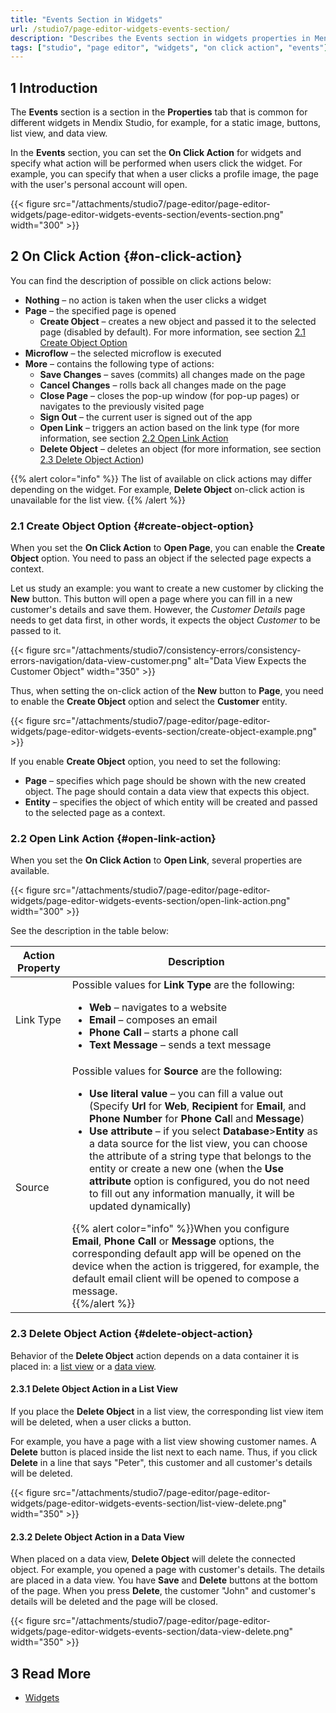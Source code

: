 ```yaml
---
title: "Events Section in Widgets"
url: /studio7/page-editor-widgets-events-section/
description: "Describes the Events section in widgets properties in Mendix Studio."
tags: ["studio", "page editor", "widgets", "on click action", "events"]
---
```


## 1 Introduction 

The **Events** section is a section in the **Properties** tab that is common for different widgets in Mendix Studio, for example, for a static image, buttons, list view, and data view. 

In the **Events** section, you can set the **On Click Action** for widgets and specify what action will be performed when users click the widget. For example, you can specify that when a user clicks a profile image, the page with the user's personal account will open. 

{{< figure src="/attachments/studio7/page-editor/page-editor-widgets/page-editor-widgets-events-section/events-section.png"   width="300"  >}}

## 2 On Click Action {#on-click-action}  

You can find the description of possible on click actions below:

* **Nothing** – no action is taken when the user clicks a widget
* **Page** –  the specified page is opened
    * **Create Object** – creates a new object and passed it to the selected page (disabled by default). For more information, see section [2.1 Create Object Option](#create-object-option)
* **Microflow** – the selected microflow is executed 
* **More** – contains the following type of actions:
    * **Save Changes** – saves (commits) all changes made on the page
    * **Cancel Changes** – rolls back all changes made on the page 
    * **Close Page** – closes the pop-up window (for pop-up pages) or navigates to the previously visited page
    * **Sign Out** – the current user is signed out of the app 
    * **Open Link** – triggers an action based on the link type (for more information, see section [2.2 Open Link Action](#open-link-action)
    * **Delete Object** – deletes an object (for more information, see section [2.3 Delete Object Action](#delete-object-action))

{{% alert color="info" %}}
The list of available on click actions may differ depending on the widget. For example, **Delete Object** on-click action is unavailable for the list view. 
{{% /alert %}}

### 2.1 Create Object Option {#create-object-option}

When you set the **On Click Action** to **Open Page**, you can enable the **Create Object** option. You need to pass an object if the selected page expects a context. 

Let us study an example: you want to create a new customer by clicking the **New** button. This button will open a page where you can fill in a new customer's details and save them. However, the *Customer Details* page needs to get data first, in other words, it expects the object *Customer* to be passed to it. 

{{< figure src="/attachments/studio7/consistency-errors/consistency-errors-navigation/data-view-customer.png" alt="Data View Expects the Customer Object"   width="350"  >}}

Thus, when setting the on-click action of the **New** button to **Page**, you need to enable the **Create Object** option and select the **Customer** entity.

{{< figure src="/attachments/studio7/page-editor/page-editor-widgets/page-editor-widgets-events-section/create-object-example.png" >}}

If you enable **Create Object** option, you need to set the following:

* **Page** – specifies which page should be shown with the new created object. The page should contain a data view that expects this object.
* **Entity** – specifies the object of which entity will be created and passed to the selected page as a context.    

### 2.2 Open Link Action {#open-link-action}

When you set the **On Click Action** to **Open Link**, several properties are available. 

{{< figure src="/attachments/studio7/page-editor/page-editor-widgets/page-editor-widgets-events-section/open-link-action.png"   width="300"  >}}

See the description in the table below:

| Action Property | Description                                                  |
| --------------- | ------------------------------------------------------------ |
| Link Type       | Possible values for **Link Type** are the following: <ul><li>**Web** – navigates to a website</li><li>**Email** – composes an email</li><li>**Phone Call** – starts a phone call</li><li>**Text Message** – sends a text message</li></ul> |
| Source          | Possible values for **Source** are the following: <ul><li>**Use literal value** – you can fill a value out (Specify **Url** for **Web**, **Recipient** for **Email**, and **Phone Number** for **Phone Cal**l and **Message**) </li><li>**Use attribute** – if you select **Database**>**Entity** as a data source for the list view,  you can choose the attribute of a string type that belongs to the entity or create a new one (when the **Use attribute** option is configured, you do not need to fill out any information manually, it will be updated dynamically)</li></ul>{{% alert color="info" %}}When you configure **Email**, **Phone Call** or **Message** options, the corresponding default app will be opened on the device when the action is triggered, for example, the default email client will be opened to compose a message.<br />{{%/alert %}} |

### 2.3 Delete Object Action {#delete-object-action}

Behavior of the **Delete Object** action depends on a data container it is placed in: a [list view](/studio7/page-editor-data-view-list-view/#list-view-properties) or a [data view](/studio7/page-editor-data-view-list-view/#data-view-properties). 

#### 2.3.1 Delete Object Action in a List View

If you place the **Delete Object** in a list view, the corresponding list view item will be deleted, when a user clicks a button.

For example, you have a page with a list view showing customer names. A **Delete** button is placed inside the list next to each name. Thus, if you click **Delete** in a line that says "Peter", this customer and all customer's details will be deleted. 

{{< figure src="/attachments/studio7/page-editor/page-editor-widgets/page-editor-widgets-events-section/list-view-delete.png"   width="350"  >}}

#### 2.3.2 Delete Object Action in a Data View

When placed on a data view, **Delete Object** will delete the connected object. For example, you opened a page with customer's details. The details are placed in a data view. You have **Save** and **Delete** buttons at the bottom of the page. When you press **Delete**, the customer "John" and customer's details will be deleted and the page will be closed. 

{{< figure src="/attachments/studio7/page-editor/page-editor-widgets/page-editor-widgets-events-section/data-view-delete.png"   width="350"  >}}

## 3 Read More

* [Widgets](/studio7/page-editor-widgets/)
